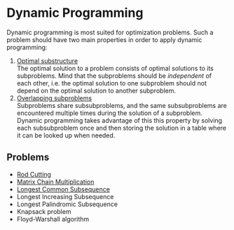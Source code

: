 # Dynamic Programming

Dynamic programming is most suited for optimization problems. Such a problem should have two main properties in order to apply dynamic programming:

1. <ins>Optimal substructure</ins>  
   The optimal solution to a problem consists of optimal solutions to its subproblems. Mind that the subproblems should be *independent* of each other, i.e. the optimal solution to one subproblem should not depend on the optimal solution to another subproblem.
2. <ins>Overlapping subproblems</ins>  
   Subproblems share subsubproblems, and the same subsubproblems are encountered multiple times during the solution of a subproblem. Dynamic programming takes advantage of this this property by solving each subsubproblem once and then storing the solution in a table where it can be looked up when needed.

## Problems

* [Rod Cutting](https://github.com/pl3onasm/Algorithms/tree/main/algorithms/dynamic-programming/rod-cutting)
* [Matrix Chain Multiplication](https://github.com/pl3onasm/Algorithms/tree/main/algorithms/dynamic-programming/matrix-chain-multiplication)
* [Longest Common Subsequence](https://github.com/pl3onasm/Algorithms/tree/main/algorithms/dynamic-programming/longest-common-subsequence)
* Longest Increasing Subsequence
* Longest Palindromic Subsequence
* Knapsack problem
* Floyd-Warshall algorithm
  